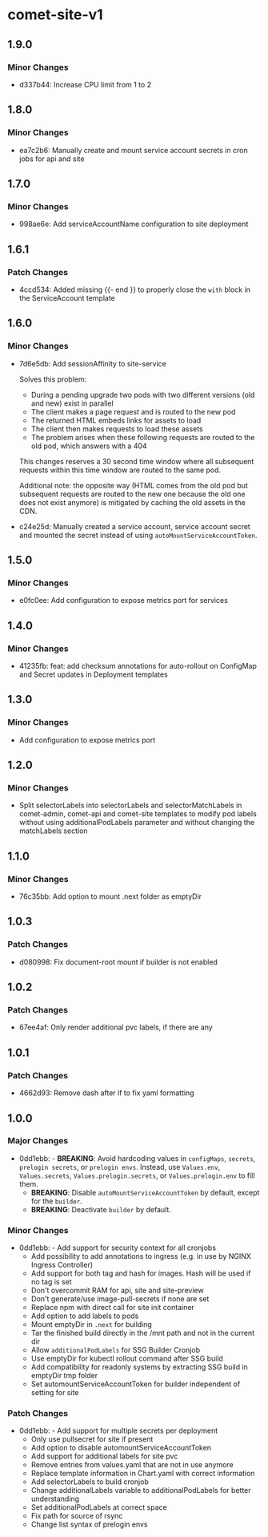 # comet-site-v1

## 1.9.0

### Minor Changes

-   d337b44: Increase CPU limit from 1 to 2

## 1.8.0

### Minor Changes

-   ea7c2b6: Manually create and mount service account secrets in cron jobs for api and site

## 1.7.0

### Minor Changes

-   998ae6e: Add serviceAccountName configuration to site deployment

## 1.6.1

### Patch Changes

-   4ccd534: Added missing {{- end }} to properly close the `with` block in the ServiceAccount template

## 1.6.0

### Minor Changes

-   7d6e5db: Add sessionAffinity to site-service

    Solves this problem:

    -   During a pending upgrade two pods with two different versions (old and new) exist in parallel
    -   The client makes a page request and is routed to the new pod
    -   The returned HTML embeds links for assets to load
    -   The client then makes requests to load these assets
    -   The problem arises when these following requests are routed to the old pod, which answers with a 404

    This changes reserves a 30 second time window where all subsequent requests within this time window are routed to the same pod.

    Additional note: the opposite way (HTML comes from the old pod but subsequent requests are routed to the
    new one because the old one does not exist anymore) is mitigated by caching the old assets in the CDN.

-   c24e25d: Manually created a service account, service account secret and mounted the secret instead of using `autoMountServiceAccountToken`.

## 1.5.0

### Minor Changes

-   e0fc0ee: Add configuration to expose metrics port for services

## 1.4.0

### Minor Changes

-   41235fb: feat: add checksum annotations for auto-rollout on ConfigMap and Secret updates in Deployment templates

## 1.3.0

### Minor Changes

-   Add configuration to expose metrics port

## 1.2.0

### Minor Changes

-   Split selectorLabels into selectorLabels and selectorMatchLabels in comet-admin, comet-api and comet-site templates to modify pod labels without using additionalPodLabels parameter and without changing the matchLabels section

## 1.1.0

### Minor Changes

-   76c35bb: Add option to mount .next folder as emptyDir

## 1.0.3

### Patch Changes

-   d080998: Fix document-root mount if builder is not enabled

## 1.0.2

### Patch Changes

-   67ee4af: Only render additional pvc labels, if there are any

## 1.0.1

### Patch Changes

-   4662d93: Remove dash after if to fix yaml formatting

## 1.0.0

### Major Changes

-   0dd1ebb: - **BREAKING**: Avoid hardcoding values in `configMaps`, `secrets`, `prelogin secrets`, or `prelogin envs`. Instead, use `Values.env`, `Values.secrets`, `Values.prelogin.secrets`, or `Values.prelogin.env` to fill them.
    -   **BREAKING**: Disable `autoMountServiceAccountToken` by default, except for the `builder`.
    -   **BREAKING**: Deactivate `builder` by default.

### Minor Changes

-   0dd1ebb: - Add support for security context for all cronjobs
    -   Add possibility to add annotations to ingress (e.g. in use by NGINX Ingress Controller)
    -   Add support for both tag and hash for images. Hash will be used if no tag is set
    -   Don't overcommit RAM for api, site and site-preview
    -   Don't generate/use image-pull-secrets if none are set
    -   Replace npm with direct call for site init container
    -   Add option to add labels to pods
    -   Mount emptyDir in `.next` for building
    -   Tar the finished build directly in the /mnt path and not in the current dir
    -   Allow `additionalPodLabels` for SSG Builder Cronjob
    -   Use emptyDir for kubectl rollout command after SSG build
    -   Add compatibility for readonly systems by extracting SSG build in emptyDir tmp folder
    -   Set automountServiceAccountToken for builder independent of setting for site

### Patch Changes

-   0dd1ebb: - Add support for multiple secrets per deployment
    -   Only use pullsecret for site if present
    -   Add option to disable automountServiceAccountToken
    -   Add support for additional labels for site pvc
    -   Remove entries from values.yaml that are not in use anymore
    -   Replace template information in Chart.yaml with correct information
    -   Add selectorLabels to build cronjob
    -   Change additionalLabels variable to additionalPodLabels for better understanding
    -   Set additionalPodLabels at correct space
    -   Fix path for source of rsync
    -   Change list syntax of prelogin envs
